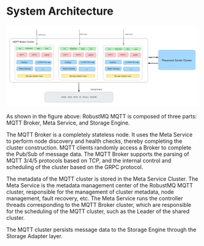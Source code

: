 # System Architecture

![image](../../images/doc-image5.png)

As shown in the figure above: RobustMQ MQTT is composed of three parts: MQTT Broker, Meta Service, and Storage Engine.

The MQTT Broker is a completely stateless node. It uses the Meta Service to perform node discovery and health checks, thereby completing the cluster construction. MQTT clients randomly access a Broker to complete the Pub/Sub of message data. The MQTT Broker supports the parsing of MQTT 3/4/5 protocols based on TCP, and the internal control and scheduling of the cluster based on the GRPC protocol.

The metadata of the MQTT cluster is stored in the Meta Service Cluster. The Meta Service is the metadata management center of the RobustMQ MQTT cluster, responsible for the management of cluster metadata, node management, fault recovery, etc. The Meta Service runs the controller threads corresponding to the MQTT Broker cluster, which are responsible for the scheduling of the MQTT cluster, such as the Leader of the shared cluster.

The MQTT cluster persists message data to the Storage Engine through the Storage Adapter layer.
